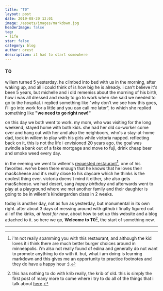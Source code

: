 ```yaml
---
title: "T0"
layout: post
date: 2019-08-20 12:01
image: /assets/images/markdown.jpg
headerImage: false
tag:
- life
star: false
category: blog
author: orest
description: it had to start somewhere
---
```


### T0

willem turned 5 yesterday.  he climbed into bed with us in the morning, after waking up, and all i could think of is how big he is already.  i can't believe it's been 5 years, but michelle and i did remeniss about the morning of his birth, how i was all dressed and ready to go to work when she said we needed to go to the hospital.  i replied something like "why don't we see how this goes, i'll go into work for a little and you can call me later", to which she replied something like **"we need to go right now!"**

on this day we both went to work.  my mom, who was visiting for the long weekend, stayed home with both kids.  she had her old co-worker come over and hang out with her and also the neighboors, who's a stay-at-home dad, took in willem to play with his girls while victoria napped.  reflecting back on it, this is not the life i envisioned 20 years ago, the goal was swindle a bank out of a fake mortgage and move to fuji, drink cheap beer and smoke weed every day.

in the evening we went to willem's [requested restaurant](https://redcowmn.com/mpls-50th-street/)[^1], one of his favorites. we've been there enough that he knows that he loves their mac&cheese and it's really close to his daycare which he thinks is the coolest thing ever.  victoria doens't mind it either, she also gets mac&cheese.  we had desert, sang *happy birthday* and afterwards went to play at a playground where we met another family and their daughter is going to be in willem's kindergarden class in 2 weeks.

today is another day, not as fun as yesterday, but monumental in its own right.  after about 3 days of messing around with github i finally figured out all of the kinks, *at least for now*, about how to set up this website and a blog attached to it.  so here we go, **Welcome to T0**[^2], the start of something new.

* * *


<sub><sub>
[^1]: i'm not really spamming you with this restaurant, and although the kid loves it i think there are much better burger choices around in minneapolis. i'm also not really found of edina and generally do not want to promote anything to do with it.  but, what i am doing is learning markdown and this gives me an opportunity to practice footnotes and they do have a happy hour :).
[^2]: this has nothing to do with krib really, the krib of old.  this is simply the first post of many more to come where i try to do all of the things that i talk about [here](https://ir7777.github.io/KRIB/about/).    
    
<sub><sub>


 
